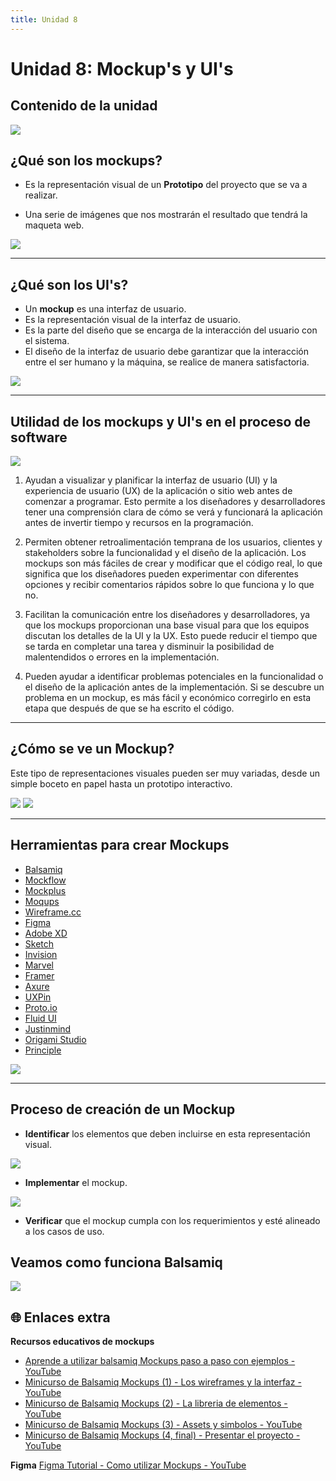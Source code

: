 ```yaml
---
title: Unidad 8
---
```

# Unidad 8: Mockup's y UI's

## Contenido de la unidad

<img src="_static/images/contenidoU8.png"/>

## ¿Qué son los mockups?

* Es la representación visual de un **Prototipo** del proyecto que se va a realizar.

* Una serie de imágenes que nos mostrarán el resultado que tendrá la maqueta web.

<img src="_static/images/mockup.png"/>

---

## ¿Qué son los UI's?

* Un **mockup** es una interfaz de usuario.
* Es la representación visual de la interfaz de usuario.
* Es la parte del diseño que se encarga de la interacción del usuario con el sistema.
* El diseño de la interfaz de usuario debe garantizar que la interacción entre el ser humano y la máquina, se realice de manera satisfactoria.

<img src="_static/images/ui.png"/>

---

## Utilidad de los mockups y UI's en el proceso de software

<img src="_static/images/utilidad.png"/>

1. Ayudan a visualizar y planificar la interfaz de usuario (UI) y la experiencia de usuario (UX) de la aplicación o sitio web antes de comenzar a programar. Esto permite a los diseñadores y desarrolladores tener una comprensión clara de cómo se verá y funcionará la aplicación antes de invertir tiempo y recursos en la programación.

2. Permiten obtener retroalimentación temprana de los usuarios, clientes y stakeholders sobre la funcionalidad y el diseño de la aplicación. Los mockups son más fáciles de crear y modificar que el código real, lo que significa que los diseñadores pueden experimentar con diferentes opciones y recibir comentarios rápidos sobre lo que funciona y lo que no.

3. Facilitan la comunicación entre los diseñadores y desarrolladores, ya que los mockups proporcionan una base visual para que los equipos discutan los detalles de la UI y la UX. Esto puede reducir el tiempo que se tarda en completar una tarea y disminuir la posibilidad de malentendidos o errores en la implementación.

4. Pueden ayudar a identificar problemas potenciales en la funcionalidad o el diseño de la aplicación antes de la implementación. Si se descubre un problema en un mockup, es más fácil y económico corregirlo en esta etapa que después de que se ha escrito el código.


---

## ¿Cómo se ve un Mockup?

Este tipo de representaciones visuales pueden ser muy variadas, desde un simple boceto en papel hasta un prototipo interactivo.

<img src="_static/images/mockup2.png"/>
<img src="_static/images/mockup3.png"/>

---

## Herramientas para crear Mockups

* [Balsamiq](https://balsamiq.com/)
* [Mockflow](https://www.mockflow.com/)
* [Mockplus](https://www.mockplus.com/)
* [Moqups](https://moqups.com/)
* [Wireframe.cc](https://wireframe.cc/)
* [Figma](https://www.figma.com/)
* [Adobe XD](https://www.adobe.com/products/xd.html)
* [Sketch](https://www.sketch.com/)
* [Invision](https://www.invisionapp.com/)
* [Marvel](https://marvelapp.com/)
* [Framer](https://www.framer.com/)
* [Axure](https://www.axure.com/)
* [UXPin](https://www.uxpin.com/)
* [Proto.io](https://proto.io/)
* [Fluid UI](https://www.fluidui.com/)
* [Justinmind](https://www.justinmind.com/)
* [Origami Studio](https://origami.design/)
* [Principle](https://principleformac.com/) 
  
<img src="_static/images/mockup4.png"/>

---

## Proceso de creación de un Mockup

* **Identificar** los elementos que deben incluirse en esta representación visual.

<img src="_static/images/mockupI.png"/>

*  **Implementar** el mockup.
  
<img src="_static/images/mockupII.png"/>

* **Verificar** que el mockup cumpla con los requerimientos y esté alineado a los casos de uso.

## Veamos como funciona Balsamiq

<img src="_static/images/Balsamiq.png"/>


## 🌐 Enlaces extra

**Recursos educativos de mockups**

* [Aprende a utilizar balsamiq Mockups paso a paso con ejemplos - YouTube](https://www.youtube.com/watch?v=6vXjEd6BWgo&ab_channel=LuisAngelVelasco)
* [Minicurso de Balsamiq Mockups (1) - Los wireframes y la interfaz - YouTube](https://www.youtube.com/watch?v=4WqfxF1QjTM&ab_channel=EDteam)
* [Minicurso de Balsamiq Mockups (2) - La libreria de elementos - YouTube](https://www.youtube.com/watch?v=mmjLcW68w24&ab_channel=EDteam)
* [Minicurso de Balsamiq Mockups (3) - Assets y simbolos - YouTube](https://www.youtube.com/watch?v=oMMwi7F1YoM&ab_channel=EDteam)
* [Minicurso de Balsamiq Mockups (4, final) - Presentar el proyecto - YouTube](https://www.youtube.com/watch?v=ek3dtaN9iyI&ab_channel=EDteam)


**Figma**
[Figma Tutorial - Como utilizar Mockups - YouTube](https://www.youtube.com/watch?v=1MK8l_X8FJ0&ab_channel=TemplunebyDiegoVel%C3%A1zquez)